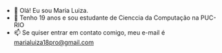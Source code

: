 
- 👋 Olá! Eu sou Maria Luiza.
- 🌱 Tenho 19 anos e sou estudante de Cienccia da Computação na PUC-RIO
- 📫 Se quiser entrar em contato comigo, meu e-mail é marialuiza18pro@gmail.com
